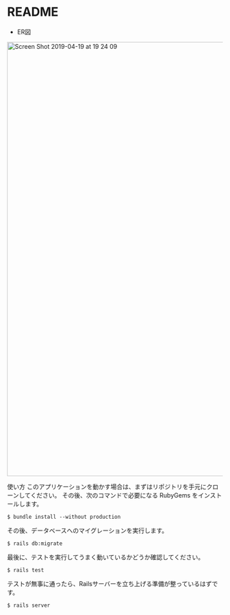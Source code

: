 # README

- ER図
<img width="1011" alt="Screen Shot 2019-04-19 at 19 24 09" src="https://user-images.githubusercontent.com/39009922/56420529-3d74c980-62d9-11e9-8c8c-28af2a09f8b6.png">

使い方
このアプリケーションを動かす場合は、まずはリポジトリを手元にクローンしてください。 その後、次のコマンドで必要になる RubyGems をインストールします。
```
$ bundle install --without production
```

その後、データベースへのマイグレーションを実行します。
```
$ rails db:migrate
```
最後に、テストを実行してうまく動いているかどうか確認してください。
```
$ rails test
```

テストが無事に通ったら、Railsサーバーを立ち上げる準備が整っているはずです。
```
$ rails server
```
